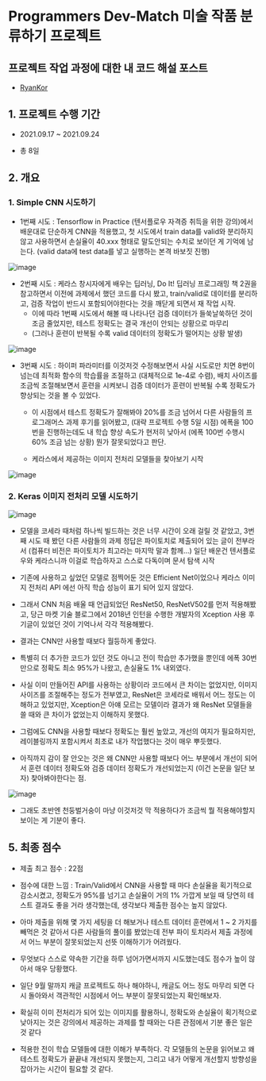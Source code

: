 # Programmers Dev-Match 미술 작품 분류하기 프로젝트

## 프로젝트 작업 과정에 대한 내 코드 해설 포스트

- [RyanKor](https://equus3144.medium.com/%ED%94%84%EB%A1%9C%EA%B7%B8%EB%9E%98%EB%A8%B8%EC%8A%A4-%EB%8D%B0%EB%B8%8C%EB%A7%A4%EC%B9%AD-%EB%A8%B8%EC%8B%A0%EB%9F%AC%EB%8B%9D-%EA%B3%BC%EC%A0%9C-%ED%9B%84%EA%B8%B0-with-%ED%85%90%EC%84%9C%ED%94%8C%EB%A1%9C%EC%9A%B0-4b2b633b3e75)

## 1. 프로젝트 수행 기간

- 2021.09.17 ~ 2021.09.24

- 총 8일

## 2. 개요

### 1. Simple CNN 시도하기

- 1번째 시도 : Tensorflow in Practice (텐서플로우 자격증 취득을 위한 강의)에서 배운대로 단순하게 CNN을 적용했고, 첫 시도에서 train data를 valid와 분리하지 않고 사용하면서 손실율이 40.xxx 형태로 말도안되는 수치로 보이던 게 기억에 남는다. (valid data에 test data를 넣고 실행하는 본격 바보짓 진행)

![image](https://user-images.githubusercontent.com/40455392/133774186-5b37ad8d-8143-4ae9-977b-a03cc96c6703.png)

- 2번째 시도 : 케라스 창시자에게 배우는 딥러닝, Do It! 딥러닝 프로그래밍 책 2권을 참고하면서 이전에 과제에서 했던 코드를 다시 봤고, train/valid로 데이터를 분리하고, 검증 작업이 반드시 포함되어야한다는 것을 깨닫게 되면서 재 작업 시작.
    - 이에 따라 1번째 시도에서 해볼 때 나타나던 검증 데이터가 들쑥날쑥하던 것이 조금 줄었지만, 테스트 정확도는 결국 개선이 안되는 상황으로 마무리
    - (그러나 훈련이 반복될 수록 valid 데이터의 정확도가 떨어지는 상황 발생)

![image](https://user-images.githubusercontent.com/40455392/133923958-ccc61a98-e3ab-4f89-81b3-537efe093f99.png)

- 3번째 시도 : 하이퍼 파라미터를 이것저것 수정해보면서 사실 시도로만 치면 8번이 넘는데 최적화 함수의 학습률을 조절하고 (대체적으로 1e-4로 수렴), 배치 사이즈를 조금씩 조절해보면서 훈련을 시켜보니 검증 데이터가 훈련이 반복될 수록 정확도가 향상되는 것을 볼 수 있었다.

    - 이 시점에서 테스트 정확도가 잘해봐야 20%를 조금 넘어서 다른 사람들의 프로그래머스 과제 후기를 읽어봤고, (대략 프로젝트 수행 5일 시점) 에폭을 100번을 진행하는데도 내 학습 향상 속도가 현저히 낮아서 (에폭 100번 수행시 60% 조금 넘는 상황) 뭔가 잘못되었다고 판단.

    - 케라스에서 제공하는 이미지 전처리 모델들을 찾아보기 시작

![image](https://user-images.githubusercontent.com/40455392/133996171-fa65334c-7b49-4581-83df-e92d84c477ad.png)

### 2. Keras 이미지 전처리 모델 시도하기

![image](https://user-images.githubusercontent.com/40455392/134616305-4f14ce64-6666-45ef-a2c9-ce3f13fa96f4.png)

- 모델을 코세라 때처럼 하나씩 빌드하는 것은 너무 시간이 오래 걸릴 것 같았고, 3번째 시도 때 봤던 다른 사람들의 과제 정답은 파이토치로 제출되어 있는 글이 전부라서 (컴퓨터 비전은 파이토치가 최고라는 마지막 말과 함께...) 일단 배운건 텐서플로우와 케라스니까 이걸로 학습하자고 스스로 다독이며 문서 탐색 시작

- 기존에 사용하고 싶었던 모델로 점찍어둔 것은 Efficient Net이었으나 케라스 이미지 전처리 API 에선 아직 학습 성능이 표기 되어 있지 않았다.

- 그래서 CNN 처음 배울 때 언급되었던 ResNet50, ResNetV502를 먼저 적용해봤고, 당근 마켓 기술 블로그에서 2018년 인턴을 수행한 개발자의 Xception 사용 후기글이 있었던 것이 기억나서 각각 적용해봤다.

- 결과는 CNN만 사용할 때보다 월등하게 좋았다.

- 특별히 더 추가한 코드가 있던 것도 아니고 전이 학습만 추가했을 뿐인데 에폭 30번만으로 정확도 최소 95%가 나왔고, 손실율도 1% 내외였다.

- 사실 이미 만들어진 API를 사용하는 상황이라 코드에서 큰 차이는 없었지만, 이미지 사이즈를 조절해주는 정도가 전부였고, ResNet은 코세라로 배워서 어느 정도는 이해하고 있었지만, Xception은 아얘 모르는 모델이라 결과가 왜 ResNet 모델들을 쓸 때와 큰 차이가 없었는지 이해하지 못했다.

- 그럼에도 CNN을 사용할 때보다 정확도는 훨씬 높았고, 개선의 여지가 필요하지만, 레이블링까지 포함시켜서 최초로 내가 작업했다는 것이 매우 뿌듯했다.

- 아직까지 감이 잘 안오는 것은 왜 CNN만 사용할 때보다 어느 부분에서 개선이 되어서 훈련 데이터 정확도와 검증 데이터 정확도가 개선되었는지 (이건 논문을 일단 보자) 찾아봐야한다는 점.

![image](https://user-images.githubusercontent.com/40455392/134616828-7e42b28e-e13a-442d-bcd8-40cc8750913c.png)

- 그래도 초반엔 천둥벌거숭이 마냥 이것저것 막 적용하다가 조금씩 뭘 적용해야할지 보이는 게 기분이 좋다.

## 5. 최종 점수

- 제출 최고 점수 : 22점

- 점수에 대한 느낌 : Train/Valid에서 CNN을 사용할 때 마다 손실율을 획기적으로 감소시켰고, 정확도가 95%를 넘기고 손실율이 거의 1% 가깝게 보일 때 당연히 테스트 결과도 좋을 거라 생각했는데, 생각보다 제출한 점수는 높지 않았다.

- 아마 제출을 위해 몇 가지 세팅을 더 해보거나 테스트 데이터 훈련에서 1 ~ 2 가지를 빼먹은 것 같아서 다른 사람들의 풀이를 봤었는데 전부 파이 토치라서 제출 과정에서 어느 부분이 잘못되었는지 선뜻 이해하기가 어려웠다.

- 무엇보다 스스로 약속한 기간을 하루 넘어가면서까지 시도했는데도 점수가 높이 않아서 매우 당황했다.

- 일단 9월 말까지 캐글 프로젝트도 하나 해야하니, 캐글도 어느 정도 마무리 되면 다시 돌아와서 객관적인 시점에서 어느 부분이 잘못되었는지 확인해보자.

- 확실히 이미 전처리가 되어 있는 이미지를 활용하니, 정확도와 손실율이 획기적으로 낮아지는 것은 강의에서 제공하는 과제를 할 때와는 다른 관점에서 기분 좋은 일은 것 같다

- 적용한 전이 학습 모델들에 대한 이해가 부족하다. 각 모델들의 논문을 읽어보고 왜 테스트 정확도가 끝끝내 개선되지 못했는지, 그리고 내가 어떻게 개선할지 방향성을 잡아가는 시간이 필요할 것 같다.
